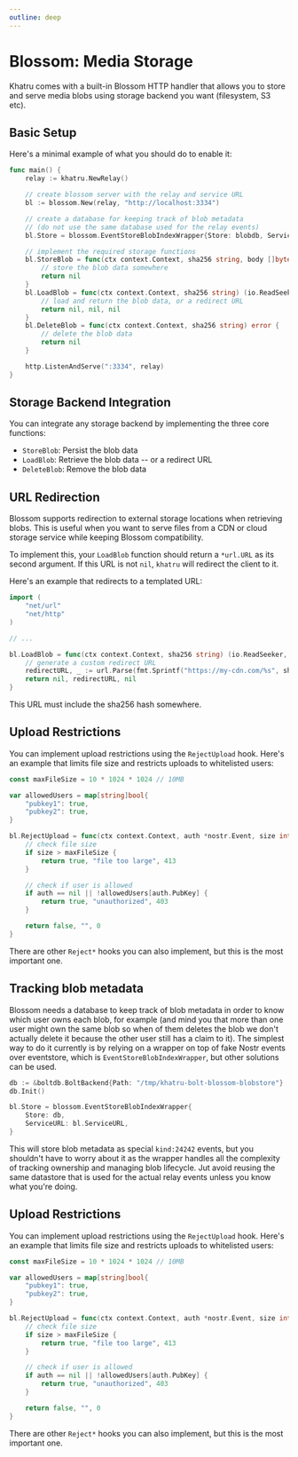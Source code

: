 ```yaml
---
outline: deep
---
```


# Blossom: Media Storage

Khatru comes with a built-in Blossom HTTP handler that allows you to store and serve media blobs using storage backend you want (filesystem, S3 etc).

## Basic Setup

Here's a minimal example of what you should do to enable it:

```go
func main() {
    relay := khatru.NewRelay()

    // create blossom server with the relay and service URL
    bl := blossom.New(relay, "http://localhost:3334")

    // create a database for keeping track of blob metadata
    // (do not use the same database used for the relay events)
	bl.Store = blossom.EventStoreBlobIndexWrapper{Store: blobdb, ServiceURL: bl.ServiceURL}

    // implement the required storage functions
    bl.StoreBlob = func(ctx context.Context, sha256 string, body []byte) error {
        // store the blob data somewhere
        return nil
    }
    bl.LoadBlob = func(ctx context.Context, sha256 string) (io.ReadSeeker, *url.URL, error) {
        // load and return the blob data, or a redirect URL
        return nil, nil, nil
    }
    bl.DeleteBlob = func(ctx context.Context, sha256 string) error {
        // delete the blob data
        return nil
    }

    http.ListenAndServe(":3334", relay)
}
```

## Storage Backend Integration

You can integrate any storage backend by implementing the three core functions:

- `StoreBlob`: Persist the blob data
- `LoadBlob`: Retrieve the blob data -- or a redirect URL
- `DeleteBlob`: Remove the blob data

## URL Redirection

Blossom supports redirection to external storage locations when retrieving blobs. This is useful when you want to serve files from a CDN or cloud storage service while keeping Blossom compatibility.

To implement this, your `LoadBlob` function should return a `*url.URL` as its second argument. If this URL is not `nil`, `khatru` will redirect the client to it.

Here's an example that redirects to a templated URL:
```go
import (
    "net/url"
    "net/http"
)

// ...

bl.LoadBlob = func(ctx context.Context, sha256 string) (io.ReadSeeker, *url.URL, error) {
    // generate a custom redirect URL
    redirectURL, _ := url.Parse(fmt.Sprintf("https://my-cdn.com/%s", sha256))
    return nil, redirectURL, nil
}
```

This URL must include the sha256 hash somewhere.

## Upload Restrictions

You can implement upload restrictions using the `RejectUpload` hook. Here's an example that limits file size and restricts uploads to whitelisted users:

```go
const maxFileSize = 10 * 1024 * 1024 // 10MB

var allowedUsers = map[string]bool{
    "pubkey1": true,
    "pubkey2": true,
}

bl.RejectUpload = func(ctx context.Context, auth *nostr.Event, size int, ext string) (bool, string, int) {
    // check file size
    if size > maxFileSize {
        return true, "file too large", 413
    }

    // check if user is allowed
    if auth == nil || !allowedUsers[auth.PubKey] {
        return true, "unauthorized", 403
    }

    return false, "", 0
}
```

There are other `Reject*` hooks you can also implement, but this is the most important one.

## Tracking blob metadata

Blossom needs a database to keep track of blob metadata in order to know which user owns each blob, for example (and mind you that more than one user might own the same blob so when of them deletes the blob we don't actually delete it because the other user still has a claim to it). The simplest way to do it currently is by relying on a wrapper on top of fake Nostr events over eventstore, which is `EventStoreBlobIndexWrapper`, but other solutions can be used.

```go
db := &boltdb.BoltBackend{Path: "/tmp/khatru-bolt-blossom-blobstore"}
db.Init()

bl.Store = blossom.EventStoreBlobIndexWrapper{
    Store: db,
    ServiceURL: bl.ServiceURL,
}
```

This will store blob metadata as special `kind:24242` events, but you shouldn't have to worry about it as the wrapper handles all the complexity of tracking ownership and managing blob lifecycle. Jut avoid reusing the same datastore that is used for the actual relay events unless you know what you're doing.

## Upload Restrictions

You can implement upload restrictions using the `RejectUpload` hook. Here's an example that limits file size and restricts uploads to whitelisted users:

```go
const maxFileSize = 10 * 1024 * 1024 // 10MB

var allowedUsers = map[string]bool{
    "pubkey1": true,
    "pubkey2": true,
}

bl.RejectUpload = func(ctx context.Context, auth *nostr.Event, size int, ext string) (bool, string, int) {
    // check file size
    if size > maxFileSize {
        return true, "file too large", 413
    }

    // check if user is allowed
    if auth == nil || !allowedUsers[auth.PubKey] {
        return true, "unauthorized", 403
    }

    return false, "", 0
}
```

There are other `Reject*` hooks you can also implement, but this is the most important one.

